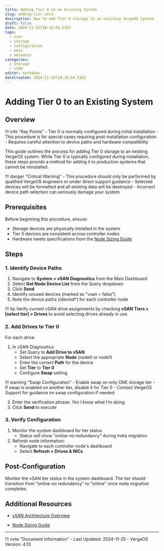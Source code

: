 ```yaml
---
title: Adding Tier 0 to an Existing System
slug: adding-tier-zero
description: How to add Tier 0 storage to an existing VergeOS system
draft: false
date: 2024-11-25T18:16:54.516Z
tags:
  - tier
  - storage
  - configuration
  - meta
  - metadata
categories:
  - Storage
  - vSAN
editor: markdown
dateCreated: 2024-11-25T18:16:54.516Z
---
```


# Adding Tier 0 to an Existing System

## Overview

!!! info "Key Points"
    - Tier 0 is normally configured during initial installation
    - This procedure is for special cases requiring post-installation configuration
    - Requires careful attention to device paths and hardware compatibility

This guide outlines the process for adding Tier 0 storage to an existing VergeOS system. While Tier 0 is typically configured during installation, these steps provide a method for adding it to production systems that cannot be reinstalled.

!!! danger "Critical Warning"
    - This procedure should only be performed by qualified VergeOS engineers or under direct support guidance
    - Selected devices will be formatted and all existing data will be destroyed
    - Incorrect device path selection can seriously damage your system

## Prerequisites

Before beginning this procedure, ensure:

- Storage devices are physically installed in the system
- Tier 0 devices are consistent across controller nodes
- Hardware meets specifications from the [Node Sizing Guide](/implementation-guide/sizing/)

## Steps

### 1. Identify Device Paths

1. Navigate to **System > vSAN Diagnostics** from the Main Dashboard
2. Select **Get Node Device List** from the Query dropdown
3. Click **Send**
4. Identify unused devices (marked as "vsan = false")
5. Note the device paths (/dev/sd*) for each controller node

!!! tip 
    Verify current vSAN drive assignments by checking **vSAN Tiers > [select tier] > Drives** to avoid selecting drives already in use.

### 2. Add Drives to Tier 0

For each drive:

1. In vSAN Diagnostics:
    - Set Query to **Add Drive to vSAN**
    - Select the appropriate **Node** (node0 or node1)
    - Enter the correct **Path** for the device
    - Set **Tier** to **Tier 0**
    - Configure **Swap** setting

!!! warning "Swap Configuration"
    - Enable swap on only ONE storage tier
    - If swap is enabled on another tier, disable it for Tier 0
    - Contact VergeOS Support for guidance on swap configuration if needed

2. Enter the verification phrase: *Yes I know what I'm doing*
3. Click **Send** to execute

### 3. Verify Configuration

1. Monitor the system dashboard for tier status
   - Status will show "online-no redundancy" during meta migration
2. Refresh node information:
   - Navigate to each controller node's dashboard
   - Select **Refresh > Drives & NICs**

## Post-Configuration

Monitor the vSAN tier status in the system dashboard. The tier should transition from "online-no redundancy" to "online" once meta migration completes.

## Additional Resources

- [vSAN Architecture Overview](/product-guide/vsan/architecture)
<!--- [Storage Management](/product-guide/storage/) -->
- [Node Sizing Guide](/implementation-guide/sizing/)

---

!!! note "Document Information"
    - Last Updated: 2024-11-25
    - VergeOS Version: 4.13
